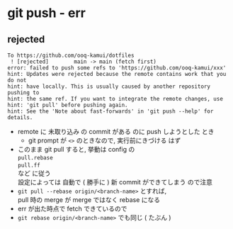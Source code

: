 
# git push  -  err


## rejected

```
To https://github.com/ooq-kamui/dotfiles
 ! [rejected]        main -> main (fetch first)
error: failed to push some refs to 'https://github.com/ooq-kamui/xxx'
hint: Updates were rejected because the remote contains work that you do not
hint: have locally. This is usually caused by another repository pushing to
hint: the same ref. If you want to integrate the remote changes, use
hint: 'git pull' before pushing again.
hint: See the 'Note about fast-forwards' in 'git push --help' for details.
```

- remote に 未取り込み の commit がある のに push しようとした とき
  - git prompt が `<>` のときなので, 実行前にきづける はず
- このまま git pull すると, 挙動は config の  
  `pull.rebase`  
  `pull.ff`  
  など に従う  
  設定によっては 自動で ( 勝手に ) 新 commit ができてしまう ので注意
- `git pull --rebase origin/<branch-name>` とすれば,  
  pull 時の merge が merge ではなく rebase になる
- err が出た時点で fetch できているので  
- `git rebase origin/<branch-name>` でも同じ ( たぶん )




